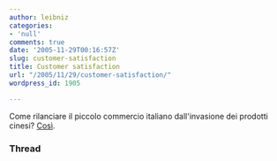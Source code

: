 ```yaml
---
author: leibniz
categories:
- 'null'
comments: true
date: '2005-11-29T00:16:57Z'
slug: customer-satisfaction
title: Customer satisfaction
url: "/2005/11/29/customer-satisfaction/"
wordpress_id: 1905

---
```

Come rilanciare il piccolo commercio italiano dall'invasione dei prodotti cinesi? [Così](http://www.thread.co.nz/article/1432). 

### Thread
